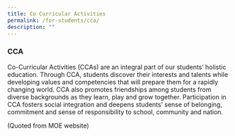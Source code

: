 ```yaml
---
title: Co Curricular Activities
permalink: /for-students/cca/
description: ""
---
```

### CCA

Co-Curricular Activities (CCAs) are an integral part of our students’ holistic education. Through CCA, students discover their interests and talents while developing values and competencies that will prepare them for a rapidly changing world. CCA also promotes friendships among students from diverse backgrounds as they learn, play and grow together. Participation in CCA fosters social integration and deepens students’ sense of belonging, commitment and sense of responsibility to school, community and nation.

(Quoted from MOE website)